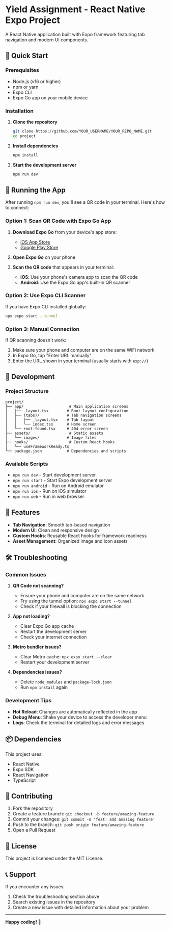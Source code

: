 # Yield Assignment - React Native Expo Project

A React Native application built with Expo framework featuring tab navigation and modern UI components.

## 🚀 Quick Start

### Prerequisites
- Node.js (v16 or higher)
- npm or yarn
- Expo CLI
- Expo Go app on your mobile device

### Installation

1. **Clone the repository**
   ```bash
   git clone https://github.com/YOUR_USERNAME/YOUR_REPO_NAME.git
   cd project
   ```

2. **Install dependencies**
   ```bash
   npm install
   ```

3. **Start the development server**
   ```bash
   npm run dev
   ```

## 📱 Running the App

After running `npm run dev`, you'll see a QR code in your terminal. Here's how to connect:

### Option 1: Scan QR Code with Expo Go App
1. **Download Expo Go** from your device's app store:
   - [iOS App Store](https://apps.apple.com/app/expo-go/id982107779)
   - [Google Play Store](https://play.google.com/store/apps/details?id=host.exp.exponent)

2. **Open Expo Go** on your phone

3. **Scan the QR code** that appears in your terminal:
   - **iOS**: Use your phone's camera app to scan the QR code
   - **Android**: Use the Expo Go app's built-in QR scanner

### Option 2: Use Expo CLI Scanner
If you have Expo CLI installed globally:
```bash
npx expo start --tunnel
```

### Option 3: Manual Connection
If QR scanning doesn't work:
1. Make sure your phone and computer are on the same WiFi network
2. In Expo Go, tap "Enter URL manually"
3. Enter the URL shown in your terminal (usually starts with `exp://`)

## 🔧 Development

### Project Structure
```
project/
├── app/                    # Main application screens
│   ├── _layout.tsx        # Root layout configuration
│   ├── (tabs)/            # Tab navigation screens
│   │   ├── _layout.tsx    # Tab layout
│   │   └── index.tsx      # Home screen
│   └── +not-found.tsx     # 404 error screen
├── assets/                 # Static assets
│   └── images/            # Image files
├── hooks/                  # Custom React hooks
│   └── useFrameworkReady.ts
└── package.json           # Dependencies and scripts
```

### Available Scripts
- `npm run dev` - Start development server
- `npm run start` - Start Expo development server
- `npm run android` - Run on Android emulator
- `npm run ios` - Run on iOS simulator
- `npm run web` - Run in web browser

## 📱 Features

- **Tab Navigation**: Smooth tab-based navigation
- **Modern UI**: Clean and responsive design
- **Custom Hooks**: Reusable React hooks for framework readiness
- **Asset Management**: Organized image and icon assets

## 🛠️ Troubleshooting

### Common Issues

1. **QR Code not scanning?**
   - Ensure your phone and computer are on the same network
   - Try using the tunnel option: `npx expo start --tunnel`
   - Check if your firewall is blocking the connection

2. **App not loading?**
   - Clear Expo Go app cache
   - Restart the development server
   - Check your internet connection

3. **Metro bundler issues?**
   - Clear Metro cache: `npx expo start --clear`
   - Restart your development server

4. **Dependencies issues?**
   - Delete `node_modules` and `package-lock.json`
   - Run `npm install` again

### Development Tips

- **Hot Reload**: Changes are automatically reflected in the app
- **Debug Menu**: Shake your device to access the developer menu
- **Logs**: Check the terminal for detailed logs and error messages

## 📦 Dependencies

This project uses:
- React Native
- Expo SDK
- React Navigation
- TypeScript

## 🤝 Contributing

1. Fork the repository
2. Create a feature branch: `git checkout -b feature/amazing-feature`
3. Commit your changes: `git commit -m 'feat: add amazing feature'`
4. Push to the branch: `git push origin feature/amazing-feature`
5. Open a Pull Request

## 📄 License

This project is licensed under the MIT License.

## 📞 Support

If you encounter any issues:
1. Check the troubleshooting section above
2. Search existing issues in the repository
3. Create a new issue with detailed information about your problem

---

**Happy coding! 🎉** 